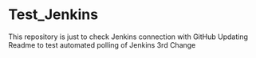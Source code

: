# Test_Jenkins
This repository is just to check Jenkins connection with GitHub
Updating Readme to test automated polling of Jenkins
3rd Change
